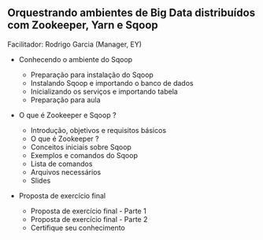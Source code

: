 ## Orquestrando ambientes de Big Data distribuídos com Zookeeper, Yarn e Sqoop
Facilitador: Rodrigo Garcia (Manager, EY)

* Conhecendo o ambiente do Sqoop
  * Preparação para instalação do Sqoop
  * Instalando Sqoop e importando o banco de dados
  * Inicializando os serviços e importando tabela
  * Preparação para aula
    
  
* O que é Zookeeper e Sqoop ?
  * Introdução, objetivos e requisitos básicos
  * O que é Zookeeper ?
  * Conceitos iniciais sobre Sqoop
  * Exemplos e comandos do Sqoop
  * Lista de comandos
  * Arquivos necessários
  * Slides
  
  
* Proposta de exercício final
  * Proposta de exercício final - Parte 1
  * Proposta de exercício final - Parte 2
  * Certifique seu conhecimento
